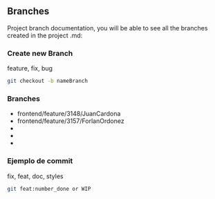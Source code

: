 ## Branches
Project branch documentation, you will be able to see all the branches created in the project .md:
### Create new Branch
feature, fix, bug
```bash 
git checkout -b nameBranch
```
### Branches
- frontend/feature/3148/JuanCardona
- frontend/feature/3157/ForlanOrdonez
-
-
-


### Ejemplo de commit 

fix, feat, doc, styles
```bash 
git feat:number_done or WIP
```
